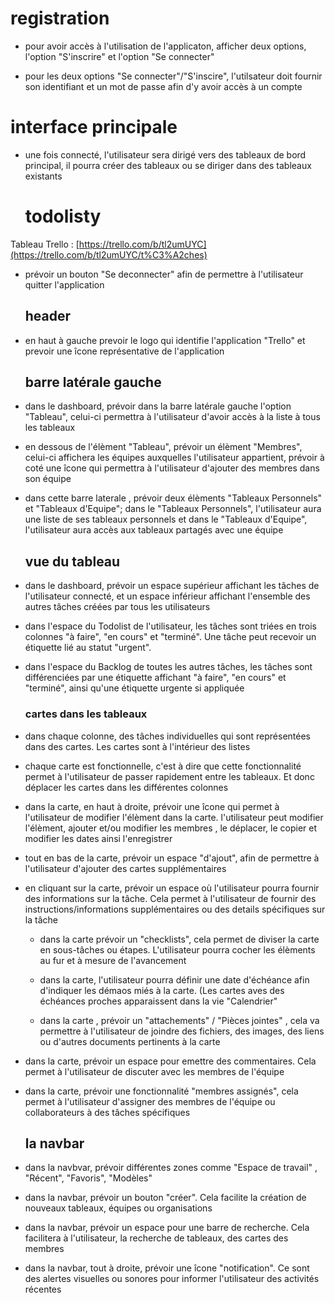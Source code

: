  # registration
- pour avoir accès à l'utilisation de l'applicaton, afficher deux options, l'option "S'inscrire" et l'option "Se connecter"

- pour les deux options "Se connecter"/"S'inscire", l'utilsateur doit fournir son identifiant et un mot de passe afin d'y avoir accès à un compte


 # interface principale 

- une fois connecté, l'utilisateur sera dirigé vers des tableaux de bord principal, il pourra créer des tableaux ou se diriger dans des tableaux existants

  # todolisty

Tableau Trello : [https://trello.com/b/tl2umUYC](https://trello.com/b/tl2umUYC/t%C3%A2ches)

- prévoir un bouton "Se deconnecter" afin de permettre à l'utilisateur quitter l'application

   ## header 

- en haut à gauche prevoir le logo qui identifie l'application "Trello" et prevoir une îcone représentative de l'application
  

   ## barre latérale gauche 

- dans le dashboard, prévoir dans la barre latérale gauche l'option "Tableau", celui-ci permettra à l'utilisateur d'avoir accès à la liste à tous les tableaux

- en dessous de l'élèment "Tableau", prévoir un élèment "Membres", celui-ci affichera les équipes auxquelles l'utilisateur appartient, prévoir à coté une îcone qui permettra à l'utilisateur d'ajouter des membres dans son équipe

- dans cette barre laterale , prévoir deux élèments "Tableaux Personnels" et "Tableaux d'Equipe";
dans le "Tableaux Personnels", l'utilisateur aura une liste de ses tableaux personnels et dans le "Tableaux d'Equipe", l'utilisateur aura accès aux tableaux partagés avec une équipe
 
   ## vue du tableau 

- dans le dashboard, prévoir un espace supérieur affichant les tâches de l'utilisateur connecté, et un espace inférieur affichant l'ensemble des autres tâches créées par tous les utilisateurs

- dans l'espace du Todolist de l'utilisateur, les tâches sont triées en trois colonnes "à faire", "en cours" et "terminé". Une tâche peut recevoir un étiquette lié au statut "urgent". 

- dans l'espace du Backlog de toutes les autres tâches, les tâches sont différenciées par une étiquette affichant "à faire", "en cours" et "terminé", ainsi qu'une étiquette urgente si appliquée

   ### cartes dans les tableaux
  
- dans chaque colonne, des tâches individuelles qui sont représentées dans des cartes. Les cartes sont à l'intérieur des listes

- chaque carte est fonctionnelle, c'est à dire que cette fonctionnalité permet à l'utilisateur de passer rapidement entre les tableaux. Et donc déplacer les cartes dans les différentes colonnes

- dans la carte, en haut à droite, prévoir une îcone qui permet à l'utilisateur de modifier l'élèment dans la carte. l'utilisateur peut modifier l'élèment, ajouter et/ou modifier les membres , le déplacer, le copier et modifier les dates ainsi l'enregistrer

- tout en bas de la carte, prévoir un espace "d'ajout", afin de permettre à l'utilisateur d'ajouter des cartes supplémentaires

- en cliquant sur la carte, prévoir un espace où l'utilisateur pourra fournir des informations sur la tâche. Cela permet à l'utilisateur de fournir des instructions/informations supplémentaires ou des details spécifiques sur la tâche
 
  - dans la carte prévoir un "checklists", cela permet de diviser la carte en sous-tâches ou étapes. L'utilisateur pourra cocher les élèments au fur et à mesure de l'avancement

  - dans la carte, l'utilisateur pourra définir une date d'échéance afin d'indiquer les démaos miés à la carte. (Les cartes aves des échéances proches apparaissent dans la vie "Calendrier"

  - dans la carte , prévoir un "attachements" / "Pièces jointes" , cela va permettre à l'utilisateur de joindre des fichiers, des images, des liens ou d'autres documents pertinents à la carte

- dans la carte, prévoir un espace pour emettre des commentaires. Cela permet à l'utilisateur de discuter avec les membres de l'équipe

- dans la carte, prévoir une fonctionnalité "membres assignés", cela permet à l'utilisateur d'assigner des membres de l'équipe ou collaborateurs à des tâches spécifiques

  ## la navbar

- dans la navbvar, prévoir différentes zones comme "Espace de travail" , "Récent", "Favoris", "Modèles"

- dans la navbar, prévoir un bouton "créer". Cela facilite la création de nouveaux tableaux, équipes ou organisations 

- dans la navbar, prévoir un espace pour une barre de recherche. Cela facilitera à l'utilisateur, la recherche de tableaux, des cartes des membres

- dans la navbar, tout à droite, prévoir une îcone "notification". Ce sont des alertes visuelles ou sonores pour informer l'utilisateur des activités récentes












